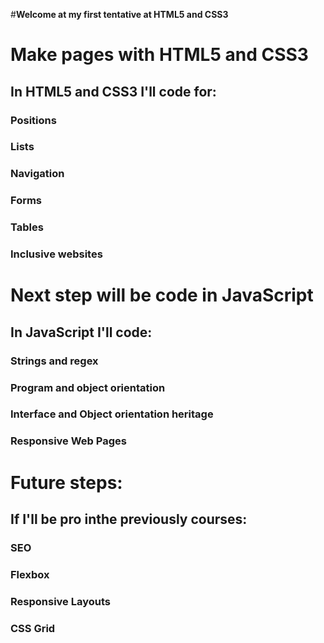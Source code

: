 #**Welcome at my first tentative at HTML5 and CSS3**

# Make pages with HTML5 and CSS3
## In HTML5 and CSS3 I'll code for:
### Positions
### Lists
### Navigation
### Forms
### Tables
### Inclusive websites

# Next step will be code in JavaScript
## In JavaScript I'll code:
### Strings and regex
### Program and object orientation
### Interface and Object orientation heritage
### Responsive Web Pages

# Future steps:
## If I'll be pro inthe previously courses:
### SEO
### Flexbox
### Responsive Layouts
### CSS Grid
